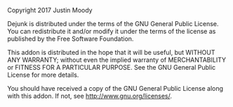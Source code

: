 Copyright 2017 Justin Moody

Dejunk is distributed under the terms of the GNU General Public License.
You can redistribute it and/or modify it under the terms of the license as
published by the Free Software Foundation.

This addon is distributed in the hope that it will be useful,
but WITHOUT ANY WARRANTY; without even the implied warranty of
MERCHANTABILITY or FITNESS FOR A PARTICULAR PURPOSE.  See the
GNU General Public License for more details.

You should have received a copy of the GNU General Public License
along with this addon. If not, see <http://www.gnu.org/licenses/>.
